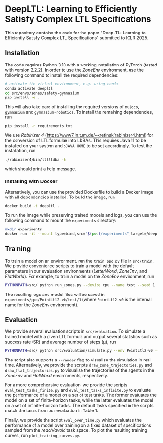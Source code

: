 # DeepLTL: Learning to Efficiently Satisfy Complex LTL Specifications

This repository contains the code for the paper "DeepLTL: Learning to Efficiently Satisfy Complex LTL Specifications" submitted to ICLR 2025.

## Installation
The code requires Python 3.10 with a working installation of PyTorch (tested with version 2.2.2). In order to use the _ZoneEnv_ environment, use the following command to install the required dependencies:
```bash
# activate the virtual environment, e.g. using conda
conda activate deepltl
cd src/envs/zones/safety-gymnasium
pip install -e .
```
This will also take care of installing the required versions of `mujoco`, `gymnasium` and `gymnasium-robotics`. To install the remaining dependencies, run
```bash
pip install -r requirements.txt
```
We use _Rabinizer 4_ (https://www7.in.tum.de/~kretinsk/rabinizer4.html) for the conversion of LTL formulae into LDBAs. This requires Java 11 to be installed on your system and `$JAVA_HOME` to be set accordingly. To test the installation, run
```bash
./rabinizer4/bin/ltl2ldba -h
```
which should print a help message.

### Installing with Docker
Alternatively, you can use the provided Dockerfile to build a Docker image with all dependencies installed. To build the image, run
```bash
docker build -t deepltl .
```
To run the image while preserving trained models and logs, you can use the following command to mount the `experiments` directory:
```bash
mkdir experiments
docker run -it --mount type=bind,src="$(pwd)/experiments",target=/deep-ltl/experiments deepltl
```

## Training

To train a model on an environment, run the `train_ppo.py` file in `src/train`. We provide convenience scripts to train a model with the default parameters in our evaluation environments (_LetterWorld_, _ZoneEnv_, and _FlatWorld_). For example, to train a model on the _ZoneEnv_ environment, run
```bash
PYTHONPATH=src/ python run_zones.py --device cpu --name test --seed 1
```
The resulting logs and model files will be saved in `experiments/ppo/PointLtl2-v0/test/1` (where `PointLtl2-v0` is the internal name for the _ZoneEnv_ environment).

## Evaluation

We provide several evaluation scripts in `src/evaluation`. To simulate a trained model with a given LTL formula and output several statistics such as success rate (SR) and average number of steps (μ), run
```bash
PYTHONPATH=src/ python src/evaluation/simulate.py --env PointLtl2-v0 --exp test --seed 1 --formula '(!blue U green) & F yellow' --finite --deterministic
```
The script also supports a `--render` flag to visualise the simulation in real time. Alternatively, we provide the scripts `draw_zone_trajectories.py` and `draw_flat_trajectories.py` to visualise the trajectories of the agents in the _ZoneEnv_ and _FlatWorld_ environments, respectively.

For a more comprehensive evaluation, we provide the scripts `eval_test_tasks_finite.py` and `eval_test_tasks_infinite.py` to evaluate the performance of a model on a set of test tasks. The former evaluates the model on a set of finite-horizon tasks, while the latter evaluates the model on a set of infinite-horizon tasks. The default tasks specified in the scripts match the tasks from our evaluation in Table 1.

Finally, we provide the script `eval_over_time.py` which evaluates the performance of a model over training on a fixed dataset of specifications sampled from the _reach/avoid_ task space. To plot the resulting training curves, run `plot_training_curves.py`.
